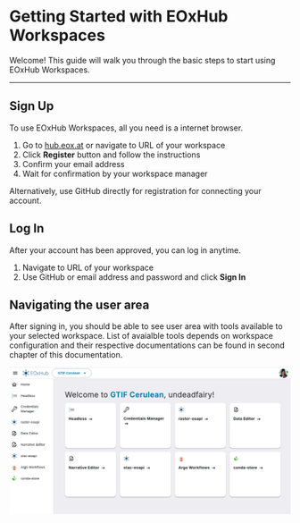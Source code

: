 # Getting Started with EOxHub Workspaces

Welcome! This guide will walk you through the basic steps to start using EOxHub Workspaces.

---

## Sign Up

To use EOxHub Workspaces, all you need is a internet browser.

1. Go to [hub.eox.at](https://hub.eox.at) or navigate to URL of your workspace
2. Click **Register** button and follow the instructions
3. Confirm your email address
4. Wait for confirmation by your workspace manager 

Alternatively, use GitHub directly for registration for connecting your account.

## Log In

After your account has been approved, you can log in anytime.

1. Navigate to URL of your workspace
2. Use GitHub or email address and password and click **Sign In**


## Navigating the user area

After signing in, you should be able to see user area with tools available to your selected workspace. List of avaialble tools depends on workspace configuration and their respective documentations can be found in second chapter of this documentation. 

![user area](assets/user_area.png)

